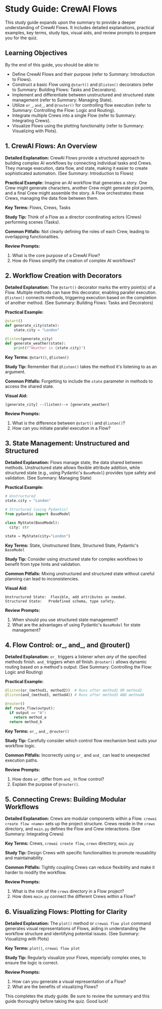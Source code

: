 # Study Guide: CrewAI Flows

This study guide expands upon the summary to provide a deeper understanding of CrewAI Flows.  It includes detailed explanations, practical examples, key terms, study tips, visual aids, and review prompts to prepare you for the quiz.

## Learning Objectives

By the end of this guide, you should be able to:

*   Define CrewAI Flows and their purpose (refer to Summary: Introduction to Flows).
*   Construct a basic Flow using `@start()` and `@listen()` decorators (refer to Summary: Building Flows: Tasks and Decorators).
*   Implement and differentiate between unstructured and structured state management (refer to Summary: Managing State).
*   Utilize `or_`, `and_`, and `@router()` for controlling flow execution (refer to Summary: Controlling the Flow: Logic and Routing).
*   Integrate multiple Crews into a single Flow (refer to Summary: Integrating Crews).
*   Visualize Flows using the plotting functionality (refer to Summary: Visualizing with Plots).


## 1. CrewAI Flows: An Overview

**Detailed Explanation:** CrewAI Flows provide a structured approach to building complex AI workflows by connecting individual tasks and Crews. They manage execution, data flow, and state, making it easier to create sophisticated automation. (See Summary: Introduction to Flows)

**Practical Example:** Imagine an AI workflow that generates a story. One Crew might generate characters, another Crew might generate plot points, and a final Crew might assemble the story. A Flow orchestrates these Crews, managing the data flow between them.

**Key Terms:** Flows, Crews, Tasks

**Study Tip:** Think of a Flow as a director coordinating actors (Crews) performing scenes (Tasks).

**Common Pitfalls:** Not clearly defining the roles of each Crew, leading to overlapping functionalities.

**Review Prompts:**
1. What is the core purpose of a CrewAI Flow?
2. How do Flows simplify the creation of complex AI workflows?


## 2. Workflow Creation with Decorators

**Detailed Explanation:** The `@start()` decorator marks the entry point(s) of a Flow. Multiple methods can have this decorator, enabling parallel execution. `@listen()` connects methods, triggering execution based on the completion of another method. (See Summary: Building Flows: Tasks and Decorators)

**Practical Example:**
```python
@start()
def generate_city(state):
    state.city = "London"

@listen(generate_city)
def generate_weather(state):
    print(f"Weather in {state.city}")
```

**Key Terms:** `@start()`, `@listen()`

**Study Tip:** Remember that `@listen()` takes the method it's listening to as an argument.

**Common Pitfalls:**  Forgetting to include the `state` parameter in methods to access the shared state.

**Visual Aid:**

```
[generate_city] --(listen)--> [generate_weather]
```

**Review Prompts:**
1. What is the difference between `@start()` and `@listen()`?
2. How can you initiate parallel execution in a Flow?


## 3. State Management: Unstructured and Structured

**Detailed Explanation:** Flows manage state, the data shared between methods.  Unstructured state allows flexible attribute addition, while structured state (e.g., using Pydantic's `BaseModel`) provides type safety and validation. (See Summary: Managing State)

**Practical Example:**
```python
# Unstructured
state.city = "London"

# Structured (using Pydantic)
from pydantic import BaseModel

class MyState(BaseModel):
  city: str

state = MyState(city="London")
```

**Key Terms:** State, Unstructured State, Structured State, Pydantic's `BaseModel`

**Study Tip:** Consider using structured state for complex workflows to benefit from type hints and validation.

**Common Pitfalls:** Mixing unstructured and structured state without careful planning can lead to inconsistencies.

**Visual Aid:**

```
Unstructured State:  Flexible, add attributes as needed.
Structured State:   Predefined schema, type safety.
```

**Review Prompts:**
1. When should you use structured state management?
2. What are the advantages of using Pydantic's `BaseModel` for state management?


## 4. Flow Control: or_, and_, and @router()

**Detailed Explanation:** `or_` triggers a listener when *any* of the specified methods finish. `and_` triggers when *all* finish. `@router()` allows dynamic routing based on a method's output. (See Summary: Controlling the Flow: Logic and Routing)

**Practical Example:**
```python
@listen(or_(method1, method2))  # Runs after method1 OR method2
@listen(and_(method3, method4)) # Runs after method3 AND method4

@router()
def route_flow(output):
  if output == "A":
    return method_a
  return method_b
```

**Key Terms:** `or_`, `and_`, `@router()`

**Study Tip:** Carefully consider which control flow mechanism best suits your workflow logic.

**Common Pitfalls:** Incorrectly using `or_` and `and_` can lead to unexpected execution paths.

**Review Prompts:**
1. How does `or_` differ from `and_` in flow control?
2. Explain the purpose of `@router()`.



## 5. Connecting Crews: Building Modular Workflows

**Detailed Explanation:** Crews are modular components within a Flow.  `crewai create flow <name>` sets up the project structure. Crews reside in the `crews` directory, and `main.py` defines the Flow and Crew interactions. (See Summary: Integrating Crews)

**Key Terms:** Crews, `crewai create flow`, `crews` directory, `main.py`

**Study Tip:** Design Crews with specific functionalities to promote reusability and maintainability.

**Common Pitfalls:** Tightly coupling Crews can reduce flexibility and make it harder to modify the workflow.

**Review Prompts:**
1.  What is the role of the `crews` directory in a Flow project?
2.  How does `main.py` connect the different Crews within a Flow?


## 6. Visualizing Flows: Plotting for Clarity

**Detailed Explanation:** The `plot()` method or `crewai flow plot` command generates visual representations of Flows, aiding in understanding the workflow structure and identifying potential issues. (See Summary: Visualizing with Plots)

**Key Terms:** `plot()`, `crewai flow plot`

**Study Tip:** Regularly visualize your Flows, especially complex ones, to ensure the logic is correct.

**Review Prompts:**
1. How can you generate a visual representation of a Flow?
2. What are the benefits of visualizing Flows?


This completes the study guide. Be sure to review the summary and this guide thoroughly before taking the quiz.  Good luck!